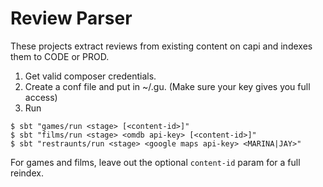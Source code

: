 # Review Parser

These projects extract reviews from existing content on capi and indexes them
to CODE or PROD.

1. Get valid composer credentials.
2. Create a conf file and put in ~/.gu. (Make sure your key gives you full access)
3. Run

```
$ sbt "games/run <stage> [<content-id>]"
$ sbt "films/run <stage> <omdb api-key> [<content-id>]"
$ sbt "restraunts/run <stage> <google maps api-key> <MARINA|JAY>"
```
For games and films, leave out the optional `content-id` param for a full reindex.

